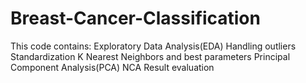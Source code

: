 # Breast-Cancer-Classification

This code contains:
Exploratory Data Analysis(EDA)
Handling outliers
Standardization
K Nearest Neighbors and best parameters
Principal Component Analysis(PCA)
NCA
Result evaluation
